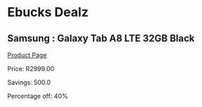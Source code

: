 
# Ebucks Dealz
## Samsung : Galaxy Tab A8 LTE 32GB Black
[Product Page](https://www.ebucks.com/web/shop/productSelected.do?prodId=1063772991&catId=714947548)

Price: R2999.00

Savings: 500.0

Percentage off: 40%
	